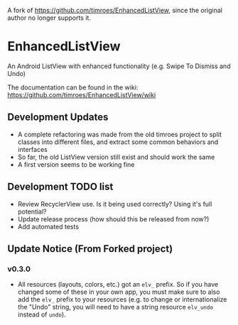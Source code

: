 A fork of https://github.com/timroes/EnhancedListView, since the original author no longer supports it.

EnhancedListView
=============================

An Android ListView with enhanced functionality (e.g. Swipe To Dismiss and Undo)

The documentation can be found in the wiki: https://github.com/timroes/EnhancedListView/wiki

Development Updates
------------------

- A complete refactoring was made from the old timroes project to split classes into different files, and extract some common behaviors and interfaces
- So far, the old ListView version still exist and should work the same
- A first version seems to be working fine

Development TODO list
------------------

- Review RecyclerView use. Is it being used correctly? Using it's full potential?
- Update release process (how should this be released from now?)
- Add automated tests

Update Notice (From Forked project)
-------------

### v0.3.0

* All resources (layouts, colors, etc.) got an `elv_` prefix. So if you have changed 
  some of these in your own app, you must make sure to also add the `elv_` prefix to your
  resources (e.g. to change or internationalize the "Undo" string, you will need to have a
  string resource `elv_undo` instead of `undo`).
